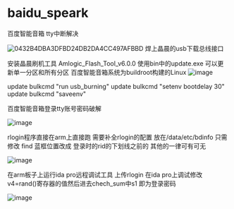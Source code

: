 # baidu_speark
百度智能音箱 tty中断解决  

![0432B4DBA3DFBD24DB2DA4CC497AFBBD](https://user-images.githubusercontent.com/107302470/173182645-8ab3366a-130c-4767-83d0-05e3aaec4a20.png)
焊上晶晨的usb下载总线接口

安装晶晨刷机工具 
Amlogic_Flash_Tool_v6.0.0 使用bin中的update.exe 可以更新单一分区和所有分区 百度智能音箱系统为buildroot构建的Linux
![image](https://user-images.githubusercontent.com/107302470/173182701-2dcba1f2-59a2-496b-bbb6-dc4e63f92b4f.png)

update bulkcmd "run usb_burning"
update bulkcmd "setenv bootdelay 30"
update bulkcmd "saveenv"

百度智能音箱登录tty账号密码破解


![image](https://user-images.githubusercontent.com/107302470/173182779-faee42d8-cd04-4c81-9c7f-9eef5015cd8f.png)


rlogin程序直接在arm上直接跑 需要补全rlogin的配置 放在/data/etc/bdinfo 只需修改 find 蓝框位置改成 登录时的rid的下划线之前的 其他的一律可有可无

![image](https://user-images.githubusercontent.com/107302470/173182904-7b500129-5de4-4266-8c7c-4bab3c420cd6.png)

在arm板子上运行ida pro远程调试工具 上传rlogin 在ida pro上调试修改v4=rand()寄存器的值然后进去chech_sum中s1 即为登录密码

![image](https://user-images.githubusercontent.com/107302470/173183062-ef210801-4671-45e1-baf4-a3de9262f17c.png)
